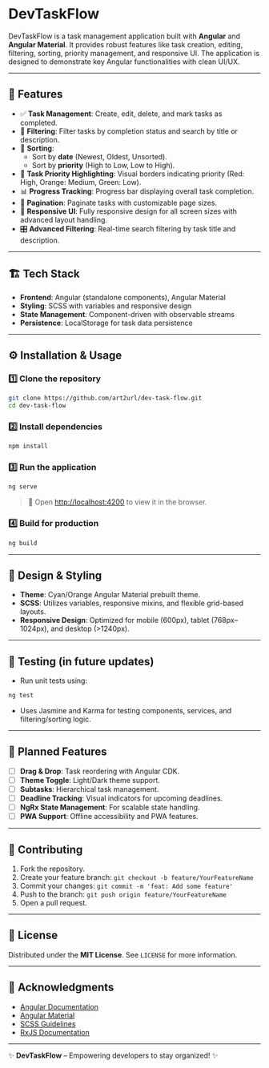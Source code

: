 # DevTaskFlow

DevTaskFlow is a task management application built with **Angular** and **Angular Material**. It provides robust features like task creation, editing, filtering, sorting, priority management, and responsive UI. The application is designed to demonstrate key Angular functionalities with clean UI/UX.

---

## 🚀 **Features**

- ✅ **Task Management**: Create, edit, delete, and mark tasks as completed.
- 🔄 **Filtering**: Filter tasks by completion status and search by title or description.
- 🔢 **Sorting**:
  - Sort by **date** (Newest, Oldest, Unsorted).
  - Sort by **priority** (High to Low, Low to High).
- 🎨 **Task Priority Highlighting**: Visual borders indicating priority (Red: High, Orange: Medium, Green: Low).
- 📊 **Progress Tracking**: Progress bar displaying overall task completion.
- 🔄 **Pagination**: Paginate tasks with customizable page sizes.
- 📱 **Responsive UI**: Fully responsive design for all screen sizes with advanced layout handling.
- 🎛 **Advanced Filtering**: Real-time search filtering by task title and description.

---

## 🏗 **Tech Stack**

- **Frontend**: Angular (standalone components), Angular Material
- **Styling**: SCSS with variables and responsive design
- **State Management**: Component-driven with observable streams
- **Persistence**: LocalStorage for task data persistence

---

## ⚙ **Installation & Usage**

### 1️⃣ **Clone the repository**
```bash
git clone https://github.com/art2url/dev-task-flow.git
cd dev-task-flow
```

### 2️⃣ **Install dependencies**
```bash
npm install
```

### 3️⃣ **Run the application**
```bash
ng serve
```
> 🚀 Open [http://localhost:4200](http://localhost:4200) to view it in the browser.

### 4️⃣ **Build for production**
```bash
ng build
```

---

## 🎨 **Design & Styling**

- **Theme**: Cyan/Orange Angular Material prebuilt theme.
- **SCSS**: Utilizes variables, responsive mixins, and flexible grid-based layouts.
- **Responsive Design**: Optimized for mobile (600px), tablet (768px–1024px), and desktop (>1240px).

---

## 🧪 **Testing** (in future updates)

- Run unit tests using:
```bash
ng test
```

- Uses Jasmine and Karma for testing components, services, and filtering/sorting logic.

---

## 🎯 **Planned Features**

- [ ] **Drag & Drop**: Task reordering with Angular CDK.
- [ ] **Theme Toggle**: Light/Dark theme support.
- [ ] **Subtasks**: Hierarchical task management.
- [ ] **Deadline Tracking**: Visual indicators for upcoming deadlines.
- [ ] **NgRx State Management**: For scalable state handling.
- [ ] **PWA Support**: Offline accessibility and PWA features.

---

## 🤝 **Contributing**

1. Fork the repository.
2. Create your feature branch: `git checkout -b feature/YourFeatureName`
3. Commit your changes: `git commit -m 'feat: Add some feature'`
4. Push to the branch: `git push origin feature/YourFeatureName`
5. Open a pull request.

---

## 📜 **License**

Distributed under the **MIT License**. See `LICENSE` for more information.

---

## 🙌 **Acknowledgments**

- [Angular Documentation](https://angular.io/docs)
- [Angular Material](https://material.angular.io/)
- [SCSS Guidelines](https://sass-lang.com/guide/)
- [RxJS Documentation](https://rxjs.dev/)

---

✨ **DevTaskFlow** – Empowering developers to stay organized! ✨

